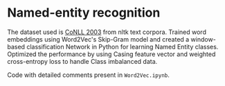 # Named-entity recognition

The dataset used is [CoNLL 2003](https://www.clips.uantwerpen.be/conll2003/ner/) from nltk text corpora. Trained word embeddings using Word2Vec's Skip-Gram model and created a window-based classification Network in Python for learning Named Entity classes.
Optimized the performance by using Casing feature vector and weighted cross-entropy loss to handle Class imbalanced data.

Code with detailed comments present in `Word2Vec.ipynb`. 
